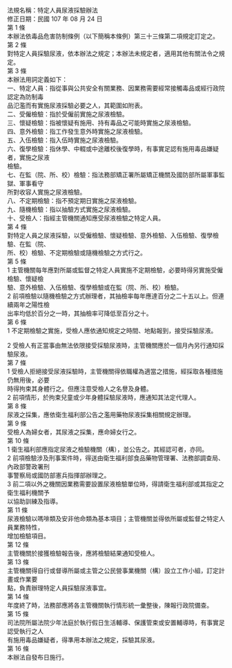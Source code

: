 法規名稱：特定人員尿液採驗辦法  
修正日期：民國 107 年 08 月 24 日  
第 1 條  
本辦法依毒品危害防制條例（以下簡稱本條例）第三十三條第二項規定訂定之。  
第 2 條  
對特定人員採驗尿液，依本辦法之規定；本辦法未規定者，適用其他有關法令之規定。  
第 3 條  
本辦法用詞定義如下：  
一、特定人員：指從事與公共安全有關業務、因業務需要經常接觸毒品或經行政院認定為防制毒  
品氾濫而有實施尿液採驗必要之人，其範圍如附表。  
二、受僱檢驗：指於受僱前實施之尿液檢驗。  
三、懷疑檢驗：指被懷疑有施用、持有毒品之可能時實施之尿液檢驗。  
四、意外檢驗：指工作發生意外時實施之尿液檢驗。  
五、入伍檢驗：指入伍時實施之尿液檢驗。  
六、復學檢驗：指休學、中輟或中途離校後復學時，有事實足認有施用毒品嫌疑者，實施之尿液  
檢驗。  
七、在監（院、所、校）檢驗：指法務部矯正署所屬矯正機關及國防部所屬軍事監獄、軍事看守  
所對收容人實施之尿液檢驗。  
八、不定期檢驗：指不預定期日實施之尿液檢驗。  
九、隨機檢驗：指以抽驗方式實施之尿液檢驗。  
十、受檢人：指經主管機關通知應受尿液檢驗之特定人員。  
第 4 條  
對特定人員之尿液採驗，以受僱檢驗、懷疑檢驗、意外檢驗、入伍檢驗、復學檢驗、在監（院、  
所、校）檢驗、不定期檢驗或隨機檢驗之方式行之。  
第 5 條  
1 主管機關每年應對所屬或監督之特定人員實施不定期檢驗，必要時得另實施受僱檢驗、懷疑檢  
驗、意外檢驗、入伍檢驗、復學檢驗或在監（院、所、校）檢驗。  
2 前項檢驗以隨機檢驗之方式辦理者，其抽檢率每年應達百分之二十五以上。但連續兩年之陽性檢  
出率均低於百分之一時，其抽檢率可降低至百分之十。  
第 6 條  
1 不定期檢驗之實施，受檢人應依通知規定之時間、地點報到，接受採驗尿液。  


2 受檢人有正當事由無法依限接受採驗尿液時，主管機關應於一個月內另行通知採驗尿液。  
第 7 條  
1 受檢人拒絕接受尿液採驗時，主管機關得依職權為適當之措施，經採取各種措施仍無用後，必要  
時得拘束其身體行之。但應注意受檢人之名譽及身體。  
2 前項情形，於拘束兒童或少年身體採驗尿液時，應通知其法定代理人。  
第 8 條  
尿液之採集，應依衛生福利部公告之濫用藥物尿液採集相關規定辦理。  
第 9 條  
受檢人為婦女者，其尿液之採集，應命婦女行之。  
第 10 條  
1 衛生福利部應指定尿液之檢驗機關（構），並公告之。其經認可者，亦同。  
2 前項檢驗涉及刑事案件時，得送由衛生福利部食品藥物管理署、法務部調查局、內政部警政署刑  
事警察局或國防部憲兵指揮部辦理之。  
3 前二項以外之機關因業務需要設置尿液檢驗單位時，得請衛生福利部或其指定之衛生福利機關予  
以協助訓練及指導。  
第 11 條  
尿液檢驗以嗎啡類及安非他命類為基本項目；主管機關並得依所屬或監督之特定人員業務特性，  
增加檢驗項目。  
第 12 條  
主管機關於接獲檢驗報告後，應將檢驗結果通知受檢人。  
第 13 條  
主管機關得自行或督導所屬或主管之公民營事業機關（構）設立工作小組，訂定計畫或作業要  
點，負責辦理特定人員採驗尿液事宜。  
第 14 條  
年度終了時，法務部應將各主管機關執行情形統一彙整後，陳報行政院備查。  
第 15 條  
司法院所屬法院少年法庭於執行假日生活輔導、保護管束或安置輔導時，有事實足認受執行之人  
有施用毒品嫌疑者，得準用本辦法之規定，採驗其尿液。  
第 16 條  
本辦法自發布日施行。  


